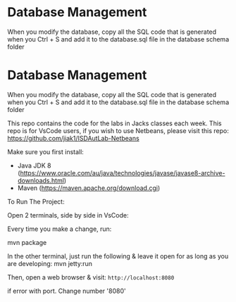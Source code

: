 # Database Management

When you modify the database, copy all the SQL code that is generated when you Ctrl + S and add it to the database.sql file in the database schema folder

# Database Management

When you modify the database, copy all the SQL code that is generated when you Ctrl + S and add it to the database.sql file in the database schema folder

This repo contains the code for the labs in Jacks classes each week. This repo is for VsCode users, if you wish to use Netbeans, please visit this repo: https://github.com/jiak1/ISDAutLab-Netbeans

Make sure you first install:

- Java JDK 8 (https://www.oracle.com/au/java/technologies/javase/javase8-archive-downloads.html)
- Maven (https://maven.apache.org/download.cgi)

To Run The Project:

Open 2 terminals, side by side in VsCode:

Every time you make a change, run:

mvn package

In the other terminal, just run the following & leave it open for as long as you are developing:
mvn jetty:run

Then, open a web browser & visit: `http://localhost:8080`

if error with port. Change number '8080'